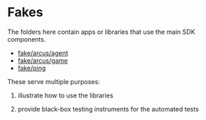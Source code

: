 # Fakes

The folders here contain apps or libraries that use the main SDK components.

- [fake/arcus/agent](arcus/agent/readme.md)
- [fake/arcus/game](arcus/game/readme.md)
- [fake/ping](ping/readme.md)

These serve multiple purposes:

1) illustrate how to use the libraries

2) provide black-box testing instruments for the automated tests
